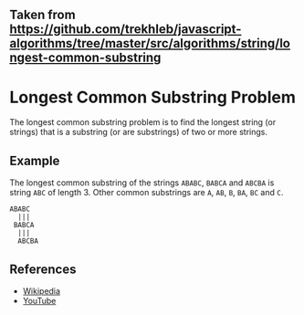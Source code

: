 ## Taken from https://github.com/trekhleb/javascript-algorithms/tree/master/src/algorithms/string/longest-common-substring

# Longest Common Substring Problem

The longest common substring problem is to find the longest string 
(or strings) that is a substring (or are substrings) of two or more 
strings.

## Example

The longest common substring of the strings `ABABC`, `BABCA` and 
`ABCBA` is string `ABC` of length 3. Other common substrings are
`A`, `AB`, `B`, `BA`, `BC` and `C`.

```
ABABC
  |||
 BABCA
  |||
  ABCBA
```

## References

- [Wikipedia](https://en.wikipedia.org/wiki/Longest_common_substring_problem)
- [YouTube](https://www.youtube.com/watch?v=BysNXJHzCEs&list=PLLXdhg_r2hKA7DPDsunoDZ-Z769jWn4R8)